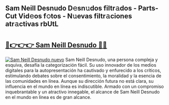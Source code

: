 ## Sam Neill Desnudo D𝚎sn𝚞dos filtr𝚊dos - Parts-Cut Vid𝚎os f𝚘tos - N𝚞evas filtr𝚊ciones atr𝚊ctivas rbUtL

# <h2><a href="http://mbci9d6.tromn.icu/?c=Sam+Neill+Desnudo">🔗👉👉👉 Sam Neill Desnudo 🔗🔗</a></h2>

[![Sam Neill Desnudo nuevo](https://i.imgur.com/pEAQMta.gif)](http://mbci9d6.tromn.icu/?c=Sam+Neill+Desnudo)
Sam Neill Desnudo, una persona compleja y esquiva, desafía la categorización fácil. Su uso innovador de los medios digitales para la autopresentación ha cautivado y enfurecido a los críticos, estimulando debates sobre el consentimiento, la moralidad y la esencia de las comunidades en línea. Aunque su dirección futura no está clara, su influencia en el mundo en línea es indiscutible. Armado con un compromiso inquebrantable y un atractivo innegable, el alcance de Sam Neill Desnudo en el mundo en línea es de gran alcance.
